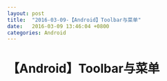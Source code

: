 ```yaml
---
layout: post
title:  "2016-03-09-【Android】Toolbar与菜单"
date:   2016-03-09 13:46:04 +0800
categories: Android
---
```


# 【Android】Toolbar与菜单

